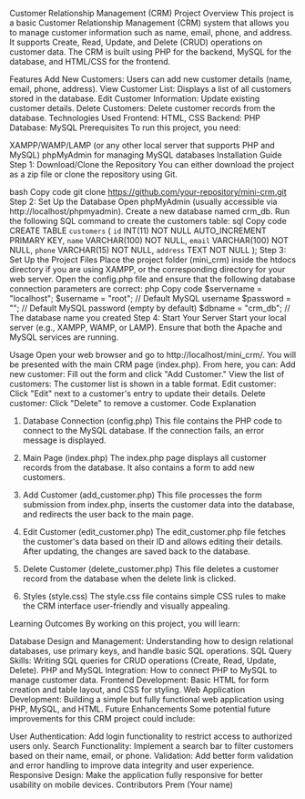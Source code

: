 Customer Relationship Management (CRM)
Project Overview
This project is a basic Customer Relationship Management (CRM) system that allows you to manage customer information such as name, email, phone, and address. It supports Create, Read, Update, and Delete (CRUD) operations on customer data. The CRM is built using PHP for the backend, MySQL for the database, and HTML/CSS for the frontend.

Features
Add New Customers: Users can add new customer details (name, email, phone, address).
View Customer List: Displays a list of all customers stored in the database.
Edit Customer Information: Update existing customer details.
Delete Customers: Delete customer records from the database.
Technologies Used
Frontend: HTML, CSS
Backend: PHP
Database: MySQL
Prerequisites
To run this project, you need:

XAMPP/WAMP/LAMP (or any other local server that supports PHP and MySQL)
phpMyAdmin for managing MySQL databases
Installation Guide
Step 1: Download/Clone the Repository
You can either download the project as a zip file or clone the repository using Git.

bash
Copy code
git clone https://github.com/your-repository/mini-crm.git
Step 2: Set Up the Database
Open phpMyAdmin (usually accessible via http://localhost/phpmyadmin).
Create a new database named crm_db.
Run the following SQL command to create the customers table:
sql
Copy code
CREATE TABLE `customers` (
  `id` INT(11) NOT NULL AUTO_INCREMENT PRIMARY KEY,
  `name` VARCHAR(100) NOT NULL,
  `email` VARCHAR(100) NOT NULL,
  `phone` VARCHAR(15) NOT NULL,
  `address` TEXT NOT NULL
);
Step 3: Set Up the Project Files
Place the project folder (mini_crm) inside the htdocs directory if you are using XAMPP, or the corresponding directory for your web server.
Open the config.php file and ensure that the following database connection parameters are correct:
php
Copy code
$servername = "localhost";
$username = "root";  // Default MySQL username
$password = "";      // Default MySQL password (empty by default)
$dbname = "crm_db";  // The database name you created
Step 4: Start Your Server
Start your local server (e.g., XAMPP, WAMP, or LAMP). Ensure that both the Apache and MySQL services are running.

Usage
Open your web browser and go to http://localhost/mini_crm/.
You will be presented with the main CRM page (index.php).
From here, you can:
Add new customer: Fill out the form and click "Add Customer."
View the list of customers: The customer list is shown in a table format.
Edit customer: Click "Edit" next to a customer's entry to update their details.
Delete customer: Click "Delete" to remove a customer.
Code Explanation
1. Database Connection (config.php)
This file contains the PHP code to connect to the MySQL database. If the connection fails, an error message is displayed.

2. Main Page (index.php)
The index.php page displays all customer records from the database. It also contains a form to add new customers.

3. Add Customer (add_customer.php)
This file processes the form submission from index.php, inserts the customer data into the database, and redirects the user back to the main page.

4. Edit Customer (edit_customer.php)
The edit_customer.php file fetches the customer's data based on their ID and allows editing their details. After updating, the changes are saved back to the database.

5. Delete Customer (delete_customer.php)
This file deletes a customer record from the database when the delete link is clicked.

6. Styles (style.css)
The style.css file contains simple CSS rules to make the CRM interface user-friendly and visually appealing.

Learning Outcomes
By working on this project, you will learn:

Database Design and Management: Understanding how to design relational databases, use primary keys, and handle basic SQL operations.
SQL Query Skills: Writing SQL queries for CRUD operations (Create, Read, Update, Delete).
PHP and MySQL Integration: How to connect PHP to MySQL to manage customer data.
Frontend Development: Basic HTML for form creation and table layout, and CSS for styling.
Web Application Development: Building a simple but fully functional web application using PHP, MySQL, and HTML.
Future Enhancements
Some potential future improvements for this CRM project could include:

User Authentication: Add login functionality to restrict access to authorized users only.
Search Functionality: Implement a search bar to filter customers based on their name, email, or phone.
Validation: Add better form validation and error handling to improve data integrity and user experience.
Responsive Design: Make the application fully responsive for better usability on mobile devices.
Contributors
Prem (Your name)
